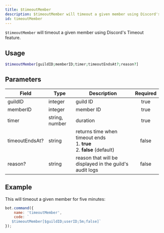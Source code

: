 ```yaml
---
title: $timeoutMember
description: $timeoutMember will timeout a given member using Discord's Timeout feature.
id: timeoutMember
---
```


`$timeoutMember` will timeout a given member using Discord's Timeout feature.

## Usage

```php
$timeoutMember[guildID;memberID;timer;timeoutEndsAt?;reason?]
```

## Parameters

| Field          | Type           | Description                                                                      | Required |
|----------------|----------------|----------------------------------------------------------------------------------|:--------:|
| guildID        | integer        | guild ID                                                                         |   true   |
| memberID       | integer        | member ID                                                                        |   true   |
| timer          | string, number | duration                                                                         |   true   |
| timeoutEndsAt? | string         | returns time when timeout ends  <br /> 1. **true** <br /> 2. **false** (default) |  false   |
| reason?        | string         | reason that will be displayed in the guild's audit logs                          |  false   |

## Example

This will timeout a given member for five minutes:

```javascript
bot.command({
    name: 'timeoutMember',
    code: `
   $timeoutMember[$guildID;userID;5m;false]`
});
```